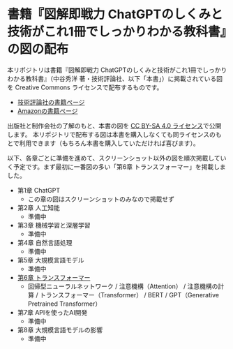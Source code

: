 # 書籍『図解即戦力 ChatGPTのしくみと技術がこれ1冊でしっかりわかる教科書』の図の配布

本リポジトリは書籍『図解即戦力 ChatGPTのしくみと技術がこれ1冊でしっかりわかる教科書』（中谷秀洋 著・技術評論社、以下「本書」）に掲載されている図を Creative Commons ライセンスで配布するものです。

- [技術評論社の書籍ページ](https://gihyo.jp/book/2024/978-4-297-14351-0)
- [Amazonの書籍ページ](https://www.amazon.co.jp/dp/4297143518)

出版社と制作会社の了解のもと、本書の図を [CC BY-SA 4.0 ライセンス](https://creativecommons.org/licenses/by-sa/4.0/)で公開します。
本リポジトリで配布する図は本書を購入しなくても同ライセンスのもとで利用できます（もちろん本書を購入していただければ喜びます）。

以下、各章ごとに準備を進めて、スクリーンショット以外の図を順次掲載していく予定です。まず最初に一番図の多い「第6章 トランスフォーマー」を掲載しました。

- 第1章 ChatGPT
  - この章の図はスクリーンショットのみなので掲載せず
- 第2章 人工知能
  - 準備中
- 第3章 機械学習と深層学習
  - 準備中
- 第4章 自然言語処理
  - 準備中
- 第5章 大規模言語モデル
  - 準備中
- [第6章 トランスフォーマー](chapter6/README.md)
  - 回帰型ニューラルネットワーク / 注意機構（Attention） / 注意機構の計算 / トランスフォーマー（Transformer） / BERT / GPT（Generative Pretrained Transformer）
- 第7章 APIを使ったAI開発
  - 準備中
- 第8章 大規模言語モデルの影響
  - 準備中
